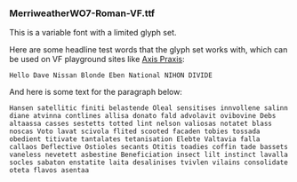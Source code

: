 ### MerriweatherWO7-Roman-VF.ttf

This is a variable font with a limited glyph set. 

Here are some headline test words that the glyph set works with, which can be used on VF playground sites like [Axis Praxis](https://axis-praxis.org):

    Hello Dave Nissan Blonde Eben National NIHON DIVIDE

And here is some text for the paragraph below:

    Hansen satellitic finiti belastende Oleal sensitises innvollene salinn diane atvinna contlines allisa donato fald advolavit ovibovine Debs altaassa casses sestetts totted lint nelson valiosas notatet blass noscas Voto lavat scivola flited scooted facaden tobies tossada obedient titivate tantalates tetanisation Elebte Valtavia falla callaos Deflective Ostioles secants Otitis toadies coffin tade bassets vaneless nevetett asbestine Beneficiation insect lilt instinct lavalla socles sabaton enstatite laita desalinises tvivlen vilains consolidate oteta flavos asentaa
